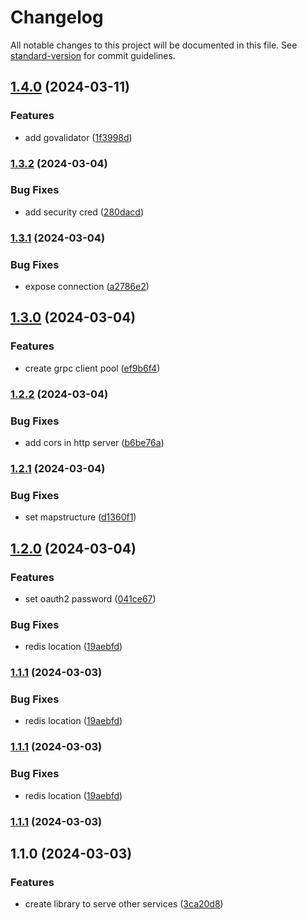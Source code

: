 # Changelog

All notable changes to this project will be documented in this file. See [standard-version](https://github.com/conventional-changelog/standard-version) for commit guidelines.

## [1.4.0](https://github.com/achwanyusuf/carrent-lib/compare/v1.3.2...v1.4.0) (2024-03-11)


### Features

* add govalidator ([1f3998d](https://github.com/achwanyusuf/carrent-lib/commit/1f3998d1fdfcd41a9925914f1902fd3fc2ba52e7))

### [1.3.2](https://github.com/achwanyusuf/carrent-lib/compare/v1.3.1...v1.3.2) (2024-03-04)


### Bug Fixes

* add security cred ([280dacd](https://github.com/achwanyusuf/carrent-lib/commit/280dacd706dcd738e2b835fdf8aa54e44226388e))

### [1.3.1](https://github.com/achwanyusuf/carrent-lib/compare/v1.3.0...v1.3.1) (2024-03-04)


### Bug Fixes

* expose connection ([a2786e2](https://github.com/achwanyusuf/carrent-lib/commit/a2786e2ba9b95318b16ac97faba971ff7c3aa8f0))

## [1.3.0](https://github.com/achwanyusuf/carrent-lib/compare/v1.2.2...v1.3.0) (2024-03-04)


### Features

* create grpc client pool ([ef9b6f4](https://github.com/achwanyusuf/carrent-lib/commit/ef9b6f45420aabbf862b7f412e2811e7c1cb99db))

### [1.2.2](https://github.com/achwanyusuf/carrent-lib/compare/v1.2.1...v1.2.2) (2024-03-04)


### Bug Fixes

* add cors in http server ([b6be76a](https://github.com/achwanyusuf/carrent-lib/commit/b6be76a70775520616dbccf5b69b742ee81786ec))

### [1.2.1](https://github.com/achwanyusuf/carrent-lib/compare/v1.2.0...v1.2.1) (2024-03-04)


### Bug Fixes

* set mapstructure ([d1360f1](https://github.com/achwanyusuf/carrent-lib/commit/d1360f1abcc9877059173bf830557ccfc5c6e454))

## [1.2.0](https://github.com/achwanyusuf/carrent-lib/compare/v1.1.0...v1.2.0) (2024-03-04)


### Features

* set oauth2 password ([041ce67](https://github.com/achwanyusuf/carrent-lib/commit/041ce675baeadc467952e4121133cd54eca6545c))


### Bug Fixes

* redis location ([19aebfd](https://github.com/achwanyusuf/carrent-lib/commit/19aebfd51c37a7245f042f1e150691f2468ec4c7))

### [1.1.1](https://github.com/achwanyusuf/carrent-lib/compare/v1.1.0...v1.1.1) (2024-03-03)


### Bug Fixes

* redis location ([19aebfd](https://github.com/achwanyusuf/carrent-lib/commit/19aebfd51c37a7245f042f1e150691f2468ec4c7))

### [1.1.1](https://github.com/achwanyusuf/carrent-lib/compare/v1.1.0...v1.1.1) (2024-03-03)


### Bug Fixes

* redis location ([19aebfd](https://github.com/achwanyusuf/carrent-lib/commit/19aebfd51c37a7245f042f1e150691f2468ec4c7))

### [1.1.1](https://github.com/achwanyusuf/carrent-lib/compare/v1.1.0...v1.1.1) (2024-03-03)

## 1.1.0 (2024-03-03)


### Features

* create library to serve other services ([3ca20d8](https://github.com/achwanyusuf/carrent-lib/commit/3ca20d83146fa7286e2f08590488b4756835dae8))
